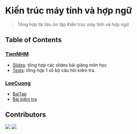 # Kiến trúc máy tính và hợp ngữ

> Tổng hợp tài liệu ôn tập Kiến trúc máy tính và hợp ngữ

## Table of Contents

### [TienNHM](./TienNHM/)

- [Slides](./TienNHM/Slides/): tổng hợp các slides bài giảng môn học
- [Tests](./TienNHM/Tests/): tổng hợp 1 số bộ câu hỏi kiểm tra.

### [LeeCuong](./LeeCuong/)

- [BaiTap](./LeeCuong/BaiTap/)
- [Bài kiểm tra](./LeeCuong/KTraKTMT/)

## Contributors

[![](https://avatars.githubusercontent.com/u/33385777?v=4&s=48)](https://github.com/TienNHM)
[![](https://avatars.githubusercontent.com/u/64338872?v=4&s=48)](https://github.com/leecuongv)
